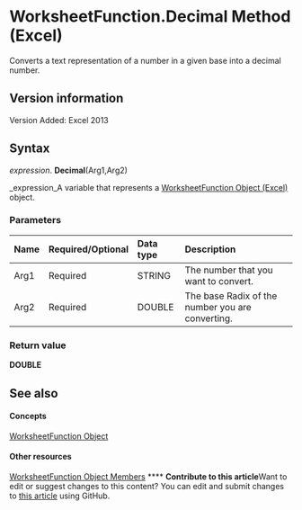 
# WorksheetFunction.Decimal Method (Excel)

Converts a text representation of a number in a given base into a decimal number.


## Version information

Version Added: Excel 2013 


## Syntax

 _expression_. **Decimal**(Arg1,Arg2)

 _expression_A variable that represents a  [WorksheetFunction Object (Excel)](7b1d5639-363d-632c-2cf0-2232562646b6.md) object.


### Parameters



|**Name**|**Required/Optional**|**Data type**|**Description**|
|:-----|:-----|:-----|:-----|
|Arg1|Required|STRING|The number that you want to convert.|
|Arg2|Required|DOUBLE|The base Radix of the number you are converting.|

### Return value

 **DOUBLE**


## See also


#### Concepts


 [WorksheetFunction Object](7b1d5639-363d-632c-2cf0-2232562646b6.md)
#### Other resources


 [WorksheetFunction Object Members](6811ca87-4b53-0bff-88c9-30bf7497879a.md)
****   **Contribute to this article**Want to edit or suggest changes to this content? You can edit and submit changes to  [this article](https://github.com/jhershey00/VBA_Excel_Test/OpenXMLCon/articles/22d4d99b-2705-1078-06de-48ab4affe70b.md) using GitHub.

